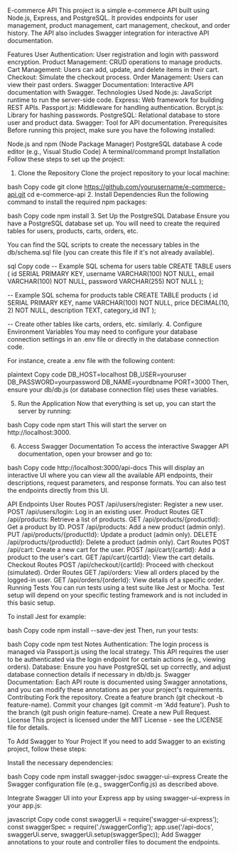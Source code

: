 E-commerce API
This project is a simple e-commerce API built using Node.js, Express, and PostgreSQL. It provides endpoints for user management, product management, cart management, checkout, and order history. The API also includes Swagger integration for interactive API documentation.

Features
User Authentication: User registration and login with password encryption.
Product Management: CRUD operations to manage products.
Cart Management: Users can add, update, and delete items in their cart.
Checkout: Simulate the checkout process.
Order Management: Users can view their past orders.
Swagger Documentation: Interactive API documentation with Swagger.
Technologies Used
Node.js: JavaScript runtime to run the server-side code.
Express: Web framework for building REST APIs.
Passport.js: Middleware for handling authentication.
Bcrypt.js: Library for hashing passwords.
PostgreSQL: Relational database to store user and product data.
Swagger: Tool for API documentation.
Prerequisites
Before running this project, make sure you have the following installed:

Node.js and npm (Node Package Manager)
PostgreSQL database
A code editor (e.g., Visual Studio Code)
A terminal/command prompt
Installation
Follow these steps to set up the project:

1. Clone the Repository
Clone the project repository to your local machine:

bash
Copy code
git clone https://github.com/yourusername/e-commerce-api.git
cd e-commerce-api
2. Install Dependencies
Run the following command to install the required npm packages:

bash
Copy code
npm install
3. Set Up the PostgreSQL Database
Ensure you have a PostgreSQL database set up. You will need to create the required tables for users, products, carts, orders, etc.

You can find the SQL scripts to create the necessary tables in the db/schema.sql file (you can create this file if it's not already available).

sql
Copy code
-- Example SQL schema for users table
CREATE TABLE users (
  id SERIAL PRIMARY KEY,
  username VARCHAR(100) NOT NULL,
  email VARCHAR(100) NOT NULL,
  password VARCHAR(255) NOT NULL
);

-- Example SQL schema for products table
CREATE TABLE products (
  id SERIAL PRIMARY KEY,
  name VARCHAR(100) NOT NULL,
  price DECIMAL(10, 2) NOT NULL,
  description TEXT,
  category_id INT
);

-- Create other tables like carts, orders, etc. similarly.
4. Configure Environment Variables
You may need to configure your database connection settings in an .env file or directly in the database connection code.

For instance, create a .env file with the following content:

plaintext
Copy code
DB_HOST=localhost
DB_USER=youruser
DB_PASSWORD=yourpassword
DB_NAME=yourdbname
PORT=3000
Then, ensure your db/db.js (or database connection file) uses these variables.

5. Run the Application
Now that everything is set up, you can start the server by running:

bash
Copy code
npm start
This will start the server on http://localhost:3000.

6. Access Swagger Documentation
To access the interactive Swagger API documentation, open your browser and go to:

bash
Copy code
http://localhost:3000/api-docs
This will display an interactive UI where you can view all the available API endpoints, their descriptions, request parameters, and response formats. You can also test the endpoints directly from this UI.

API Endpoints
User Routes
POST /api/users/register: Register a new user.
POST /api/users/login: Log in an existing user.
Product Routes
GET /api/products: Retrieve a list of products.
GET /api/products/{productId}: Get a product by ID.
POST /api/products: Add a new product (admin only).
PUT /api/products/{productId}: Update a product (admin only).
DELETE /api/products/{productId}: Delete a product (admin only).
Cart Routes
POST /api/cart: Create a new cart for the user.
POST /api/cart/{cartId}: Add a product to the user's cart.
GET /api/cart/{cartId}: View the cart details.
Checkout Routes
POST /api/checkout/{cartId}: Proceed with checkout (simulated).
Order Routes
GET /api/orders: View all orders placed by the logged-in user.
GET /api/orders/{orderId}: View details of a specific order.
Running Tests
You can run tests using a test suite like Jest or Mocha. Test setup will depend on your specific testing framework and is not included in this basic setup.

To install Jest for example:

bash
Copy code
npm install --save-dev jest
Then, run your tests:

bash
Copy code
npm test
Notes
Authentication: The login process is managed via Passport.js using the local strategy. This API requires the user to be authenticated via the login endpoint for certain actions (e.g., viewing orders).
Database: Ensure you have PostgreSQL set up correctly, and adjust database connection details if necessary in db/db.js.
Swagger Documentation: Each API route is documented using Swagger annotations, and you can modify these annotations as per your project's requirements.
Contributing
Fork the repository.
Create a feature branch (git checkout -b feature-name).
Commit your changes (git commit -m 'Add feature').
Push to the branch (git push origin feature-name).
Create a new Pull Request.
License
This project is licensed under the MIT License - see the LICENSE file for details.

To Add Swagger to Your Project
If you need to add Swagger to an existing project, follow these steps:

Install the necessary dependencies:

bash
Copy code
npm install swagger-jsdoc swagger-ui-express
Create the Swagger configuration file (e.g., swaggerConfig.js) as described above.

Integrate Swagger UI into your Express app by using swagger-ui-express in your app.js:

javascript
Copy code
const swaggerUi = require('swagger-ui-express');
const swaggerSpec = require('./swaggerConfig');
app.use('/api-docs', swaggerUi.serve, swaggerUi.setup(swaggerSpec));
Add Swagger annotations to your route and controller files to document the endpoints.